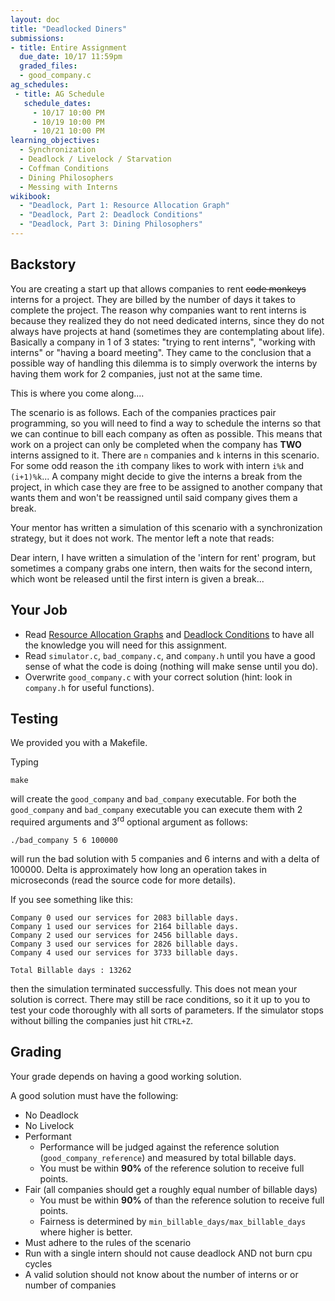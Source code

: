 ```yaml
---
layout: doc
title: "Deadlocked Diners"
submissions:
- title: Entire Assignment
  due_date: 10/17 11:59pm
  graded_files:
  - good_company.c
ag_schedules:
 - title: AG Schedule
   schedule_dates:
     - 10/17 10:00 PM
     - 10/19 10:00 PM
     - 10/21 10:00 PM
learning_objectives:
  - Synchronization
  - Deadlock / Livelock / Starvation
  - Coffman Conditions
  - Dining Philosophers
  - Messing with Interns
wikibook:
  - "Deadlock, Part 1: Resource Allocation Graph"
  - "Deadlock, Part 2: Deadlock Conditions"
  - "Deadlock, Part 3: Dining Philosophers"
---
```


## Backstory
You are creating a start up that allows companies to rent <s>code monkeys</s> interns for a project.
They are billed by the number of days it takes to complete the project.
The reason why companies want to rent interns is because they realized they do not need dedicated interns,
since they do not always have projects at hand (sometimes they are contemplating about life).
Basically a company in 1 of 3 states: "trying to rent interns", "working with interns" or "having a board meeting".
They came to the conclusion that a possible way of handling this dilemma is to simply overwork the interns by having them work for 2 companies,
just not at the same time.

This is where you come along....

The scenario is as follows.
Each of the companies practices pair programming,
so you will need to find a way to schedule the interns so that we can continue to bill each company as often as possible.
This means that work on a project can only be completed when the company has **TWO** interns assigned to it.
There are `n` companies and `k` interns in this scenario.
For some odd reason the `i`th company likes to work with intern `i%k` and `(i+1)%k`...
A company might decide to give the interns a break from the project,
in which case they are free to be assigned to another company that wants them and won't be reassigned until said company gives them a break.

Your mentor has written a simulation of this scenario with a synchronization strategy, but it does not work.
The mentor left a note that reads:

>
Dear intern, I have written a simulation of the 'intern for rent' program,
but sometimes a company grabs one intern,
then waits for the second intern,
which wont be released until the first intern is given a break...

## Your Job

* Read [Resource Allocation Graphs](https://github.com/angrave/SystemProgramming/wiki/Deadlock%2C-Part-1%3A-Resource-Allocation-Graph) and [Deadlock Conditions](https://github.com/angrave/SystemProgramming/wiki/Deadlock%2C-Part-2%3A-Deadlock-Conditions) to have all the knowledge you will need for this assignment.
* Read `simulator.c`, `bad_company.c`, and `company.h` until you have a good sense of what the code is doing (nothing will make sense until you do).
* Overwrite `good_company.c` with your correct solution (hint: look in `company.h` for useful functions).

## Testing
We provided you with a Makefile.

Typing

```
make
```

will create the `good_company` and `bad_company` executable.
For both the `good_company` and `bad_company` executable you can execute them with 2 required arguments and 3<sup>rd</sup> optional argument as follows:

```
./bad_company 5 6 100000
```


will run the bad solution with 5 companies and 6 interns and with a delta of 100000.
Delta is approximately how long an operation takes in microseconds (read the source code for more details).

If you see something like this:

```
Company 0 used our services for 2083 billable days.
Company 1 used our services for 2164 billable days.
Company 2 used our services for 2456 billable days.
Company 3 used our services for 2826 billable days.
Company 4 used our services for 3733 billable days.

Total Billable days : 13262
```

then the simulation terminated successfully.
This does not mean your solution is correct.
There may still be race conditions, so it it up to you to test your code thoroughly with all sorts of parameters.
If the simulator stops without billing the companies just hit `CTRL+Z`.

## Grading
Your grade depends on having a good working solution.

A good solution must have the following:

* No Deadlock
* No Livelock
* Performant
  * Performance will be judged against the reference solution (`good_company_reference`) and measured by total billable days.
  * You must be within **90%** of the reference solution to receive full points.
* Fair (all companies should get a roughly equal number of billable days)
  * You must be within **90%** of than the reference solution to receive full points.
  * Fairness is determined by `min_billable_days/max_billable_days` where higher is better.
* Must adhere to the rules of the scenario
* Run with a single intern should not cause deadlock AND not burn cpu cycles
* A valid solution should not know about the number of interns or or number of companies
